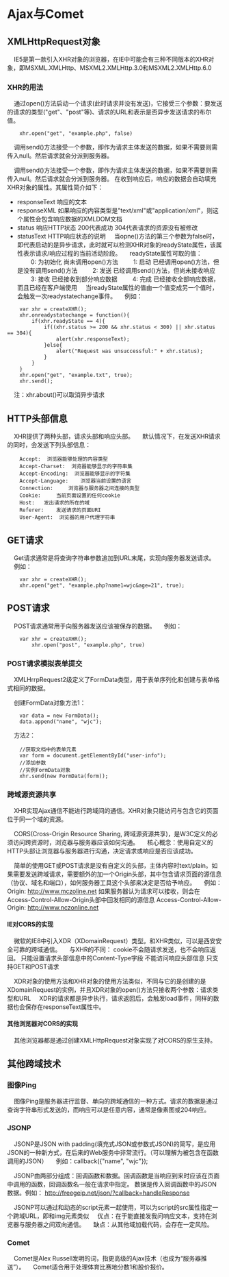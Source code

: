 # Ajax与Comet

## XMLHttpRequest对象

&nbsp;&nbsp;&nbsp;&nbsp;IE5是第一款引入XHR对象的浏览器，在IE中可能会有三种不同版本的XHR对象，即MSXML.XMLHttp、MSXML2.XMLHttp.3.0和MSXML2.XMLHttp.6.0

### XHR的用法

&nbsp;&nbsp;&nbsp;&nbsp;通过open()方法启动一个请求(此时请求并没有发送)，它接受三个参数：要发送的请求的类型("get"、"post"等)、请求的URL和表示是否异步发送请求的布尔值。
```
	xhr.open("get", "example.php", false)
```
	
&nbsp;&nbsp;&nbsp;&nbsp;调用send()方法接受一个参数，即作为请求主体发送的数据，如果不需要则需传入null。然后请求就会分派到服务器。

&nbsp;&nbsp;&nbsp;&nbsp;调用send()方法接受一个参数，即作为请求主体发送的数据，如果不需要则需传入null。然后请求就会分派到服务器。
在收到响应后，响应的数据会自动填充XHR对象的属性。其属性简介如下：
- responseText   响应的文本
- responseXML	   如果响应的内容类型是"text/xml"或"application/xml"，则这个属性会包含响应数据的XMLDOM文档
- status		   响应HTTP状态  200代表成功 304代表请求的资源没有被修改
- statusText	   HTTP响应状态的说明
&nbsp;&nbsp;&nbsp;&nbsp;当opne()方法的第三个参数为false时，即代表启动的是异步请求，此时就可以检测XHR对象的readyState属性，该属性表示请求/响应过程的当前活动阶段。
&nbsp;&nbsp;&nbsp;&nbsp;readyState属性可取的值：
&nbsp;&nbsp;&nbsp;&nbsp;&nbsp;&nbsp;&nbsp;&nbsp;0: 为初始化 尚未调用open()方法
&nbsp;&nbsp;&nbsp;&nbsp;&nbsp;&nbsp;&nbsp;&nbsp;1: 启动	已经调用open()方法，但是没有调用send()方法
&nbsp;&nbsp;&nbsp;&nbsp;&nbsp;&nbsp;&nbsp;&nbsp;2: 发送	已经调用send()方法，但尚未接收响应
&nbsp;&nbsp;&nbsp;&nbsp;&nbsp;&nbsp;&nbsp;&nbsp;3: 接收  已经接收到部分响应数据
&nbsp;&nbsp;&nbsp;&nbsp;&nbsp;&nbsp;&nbsp;&nbsp;4: 完成	已经接收全部响应数据，而且已经在客户端使用
&nbsp;&nbsp;&nbsp;&nbsp;当readyState属性的值由一个值变成另一个值时，会触发一次readystatechange事件。
&nbsp;&nbsp;&nbsp;&nbsp;例如：
```
	var xhr = createXHR();
	xhr.onreadystatechange = function(){
		if(xhr.readyState == 4){
			if((xhr.status >= 200 && xhr.status < 300) || xhr.status == 304){
				alert(xhr.responseText);
			}else{
				alert("Request was unsuccessful:" + xhr.status);					
			}
		}
	}
	xhr.open("get", "example.txt", true);					
	xhr.send();
```
&nbsp;&nbsp;&nbsp;&nbsp;注：xhr.about()可以取消异步请求

## HTTP头部信息

&nbsp;&nbsp;&nbsp;&nbsp;XHR提供了两种头部，请求头部和响应头部。
&nbsp;&nbsp;&nbsp;&nbsp;默认情况下，在发送XHR请求的同时，会发送下列头部信息：
```
	Accept:	 浏览器能够处理的内容类型
	Accept-Charset:	 浏览器能够显示的字符串集
	Accept-Encoding:  浏览器能够显示的字符集
	Accept-Language:	浏览器当前设置的语言
	Connection:		浏览器与服务器之间连接的类型
	Cookie:		当前页面设置的任何cookie
	Host:	发出请求的所在的域
	Referer:	发送请求的页面URI
	User-Agent:	 浏览器的用户代理字符串
```

## GET请求

&nbsp;&nbsp;&nbsp;&nbsp;Get请求通常是将查询字符串参数追加到URL末尾，实现向服务器发送请求。
&nbsp;&nbsp;&nbsp;&nbsp;例如：  
```
	var xhr = createXHR();
	xhr.open("get", "example.php?name1=wjc&age=21", true);
```

## POST请求

&nbsp;&nbsp;&nbsp;&nbsp;POST请求通常用于向服务器发送应该被保存的数据。
&nbsp;&nbsp;&nbsp;&nbsp;例如： 
```
	var xhr = createXHR();
        xhr.open("post", "example.php", true)
```

### POST请求模拟表单提交
	
&nbsp;&nbsp;&nbsp;&nbsp;XMLHrrpRequest2级定义了FormData类型，用于表单序列化和创建与表单格式相同的数据。

&nbsp;&nbsp;&nbsp;&nbsp;创建FormData对象方法1：
```
	var data = new FormData();
	data.append("name", "wjc");
```

&nbsp;&nbsp;&nbsp;&nbsp;方法2：
```
	//获取文档中的表单元素
	var form = document.getElementById("user-info");
	//添加参数
	//实例FormData对象
	xhr.send(new FormData(form));
```

### 跨域源资源共享

&nbsp;&nbsp;&nbsp;&nbsp;XHR实现Ajax通信不能进行跨域间的通信。XHR对象只能访问与包含它的页面位于同一个域的资源。

&nbsp;&nbsp;&nbsp;&nbsp;CORS(Cross-Origin Resource Sharing, 跨域源资源共享)，是W3C定义的必须访问跨资源时，浏览器与服务器应该如何沟通。
&nbsp;&nbsp;&nbsp;&nbsp;核心概念：使用自定义的HTTP头部让浏览器与服务器进行沟通，决定请求或响应是否应该成功。

&nbsp;&nbsp;&nbsp;&nbsp;简单的使用GET或POST请求是没有自定义的头部，主体内容时text/plain。如果需要发送跨域请求，需要额外的加一个Origin头部，其中包含请求页面的源信息（协议、域名和端口），如何服务器工具这个头部来决定是否给予响应。
&nbsp;&nbsp;&nbsp;&nbsp;例如： 
		  Origin: http://www.mczoline.net
		  如果服务器认为请求可以接收，则会在Access-Control-Allow-Origin头部中回发相同的源信息
		  Access-Control-Allow-Origin: http://www.nczonline.net

#### IE对CORS的实现

&nbsp;&nbsp;&nbsp;&nbsp;微软的IE8中引入XDR（XDomainRequest）类型。和XHR类似，可以是西安安全可靠的跨域通信。
&nbsp;&nbsp;&nbsp;&nbsp;与XHR的不同：
				cookie不会随请求发送，也不会响应返回。
				只能设置请求头部信息中的Content-Type字段
				不能访问响应头部信息
				只支持GET和POST请求
				
&nbsp;&nbsp;&nbsp;&nbsp;XDR对象的使用方法和XHR对象的使用方法类似，不同与它的是创建的是XDomainRequest的实例，并且XDR对象的open()方法只接收两个参数：请求类型和URL
&nbsp;&nbsp;&nbsp;&nbsp;XDR的请求都是异步执行，请求返回后，会触发load事件，同样的数据也会保存在responseText属性中。

#### 其他浏览器对CORS的实现

&nbsp;&nbsp;&nbsp;&nbsp;其他浏览器都是通过创建XMLHttpRequest对象实现了对CORS的原生支持。

## 其他跨域技术

### 图像Ping
&nbsp;&nbsp;&nbsp;&nbsp;图像Ping是服务器进行监督、单向的跨域通信的一种方式。请求的数据是通过查询字符串形式发送的，而响应可以是任意内容，通常是像素图或204响应。

### JSONP

&nbsp;&nbsp;&nbsp;&nbsp;JSONP是JSON with padding(填充式JSON或参数式JSON)的简写，是应用JSON的一种新方式，在后来的Web服务中非常流行。（可以理解为被包含在函数调用的JSON）
&nbsp;&nbsp;&nbsp;&nbsp;例如：callback({"name", "wjc"});

&nbsp;&nbsp;&nbsp;&nbsp;JSONP由两部分组成：回调函数和数据。回调函数是当响应到来时应该在页面中调用的函数，回调函数名一般在请求中指定。
数据是传入回调函数中的JSON数据。例如： http://freegeip.net/json/?callback=handleResponse

&nbsp;&nbsp;&nbsp;&nbsp;JSONP可以通过和动态的script元素一起使用，可以为script的src属性指定一个跨域URL，即和img元素类似
&nbsp;&nbsp;&nbsp;&nbsp;优点：在于能直接发我问响应文本，支持在浏览器与服务器之间双向通信。
&nbsp;&nbsp;&nbsp;&nbsp;缺点：从其他域加载代码，会存在一定风险。

### Comet

&nbsp;&nbsp;&nbsp;&nbsp;Comet是Alex Russell发明的词，指更高级的Ajax技术（也成为“服务器推送”）。
&nbsp;&nbsp;&nbsp;&nbsp;Comet适合用于处理体育比赛地分数1和股价报价。
